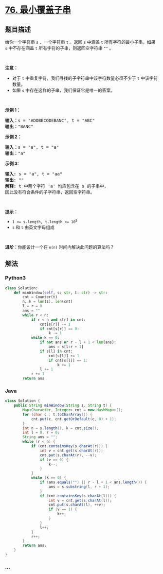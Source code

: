 # [76. 最小覆盖子串](https://leetcode-cn.com/problems/minimum-window-substring)



## 题目描述

<!-- 这里写题目描述 -->

<p>给你一个字符串 <code>s</code> 、一个字符串 <code>t</code> 。返回 <code>s</code> 中涵盖 <code>t</code> 所有字符的最小子串。如果 <code>s</code> 中不存在涵盖 <code>t</code> 所有字符的子串，则返回空字符串 <code>""</code> 。</p>

<p> </p>

<p><strong>注意：</strong></p>

<ul>
	<li>对于 <code>t</code> 中重复字符，我们寻找的子字符串中该字符数量必须不少于 <code>t</code> 中该字符数量。</li>
	<li>如果 <code>s</code> 中存在这样的子串，我们保证它是唯一的答案。</li>
</ul>

<p> </p>

<p><strong>示例 1：</strong></p>

<pre>
<strong>输入：</strong>s = "ADOBECODEBANC", t = "ABC"
<strong>输出：</strong>"BANC"
</pre>

<p><strong>示例 2：</strong></p>

<pre>
<strong>输入：</strong>s = "a", t = "a"
<strong>输出：</strong>"a"
</pre>

<p><strong>示例 3:</strong></p>

<pre>
<strong>输入:</strong> s = "a", t = "aa"
<strong>输出:</strong> ""
<strong>解释:</strong> t 中两个字符 'a' 均应包含在 s 的子串中，
因此没有符合条件的子字符串，返回空字符串。</pre>

<p> </p>

<p><strong>提示：</strong></p>

<ul>
	<li><code>1 <= s.length, t.length <= 10<sup>5</sup></code></li>
	<li><code>s</code> 和 <code>t</code> 由英文字母组成</li>
</ul>

<p> </p>
<strong>进阶：</strong>你能设计一个在 <code>o(n)</code> 时间内解决此问题的算法吗？

## 解法

<!-- 这里可写通用的实现逻辑 -->

<!-- tabs:start -->

### **Python3**

<!-- 这里可写当前语言的特殊实现逻辑 -->

```python
class Solution:
    def minWindow(self, s: str, t: str) -> str:
        cnt = Counter(t)
        n, k = len(s), len(cnt)
        l = r = 0
        ans = ""
        while r < n:
            if r < n and s[r] in cnt:
                cnt[s[r]] -= 1
                if cnt[s[r]] == 0:
                    k -= 1
            while k == 0:
                if not ans or r - l + 1 < len(ans):
                    ans = s[l:r + 1]
                if s[l] in cnt:
                    cnt[s[l]] += 1
                    if cnt[s[l]] == 1:
                        k += 1
                l += 1
            r += 1
        return ans
```

### **Java**

<!-- 这里可写当前语言的特殊实现逻辑 -->

```java
class Solution {
    public String minWindow(String s, String t) {
        Map<Character, Integer> cnt = new HashMap<>();
        for (char c : t.toCharArray()) {
            cnt.put(c, cnt.getOrDefault(c, 0) + 1);
        }
        int n = s.length(), k = cnt.size();
        int l = 0, r = 0;
        String ans = "";
        while (r < n) {
            if (cnt.containsKey(s.charAt(r))) {
                int v = cnt.get(s.charAt(r));
                cnt.put(s.charAt(r), --v);
                if (v == 0) {
                    k--;
                }
            }
            while (k == 0) {
                if (ans.equals("") || r - l + 1 < ans.length()) {
                    ans = s.substring(l, r + 1);
                }
                if (cnt.containsKey(s.charAt(l))) {
                    int v = cnt.get(s.charAt(l));
                    cnt.put(s.charAt(l), ++v);
                    if (v == 1) {
                        k++;
                    }
                }
                l++;
            }
            r++;
        }
        return ans;
    }
}
```

### **...**

```

```

<!-- tabs:end -->
